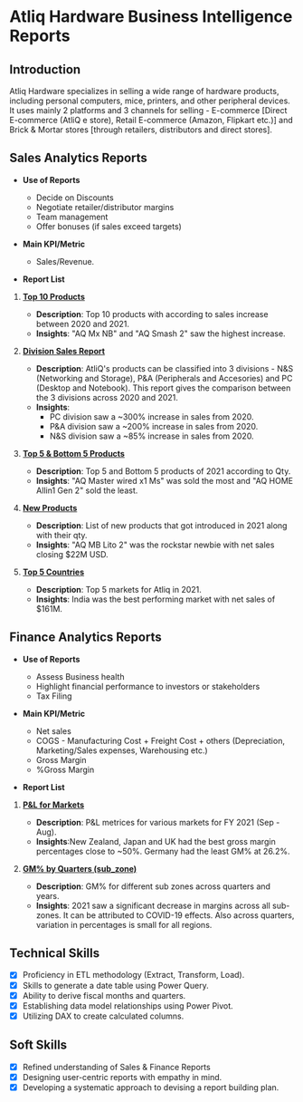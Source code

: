# Atliq Hardware Business Intelligence Reports

## Introduction
Atliq Hardware specializes in selling a wide range of hardware products, including personal computers, mice, printers, and other peripheral devices. 
It uses mainly 2 platforms and 3 channels for selling - E-commerce [Direct E-commerce (AtliQ e store), Retail E-commerce (Amazon, Flipkart etc.)] and Brick & Mortar stores [through retailers, distributors and direct stores].

## Sales Analytics Reports

- **Use of Reports**
     - Decide on Discounts
     - Negotiate retailer/distributor margins
     - Team management
     - Offer bonuses (if sales exceed targets)
 
- **Main KPI/Metric**
     - Sales/Revenue.
  
- **Report List** 

1. **[Top 10 Products](https://github.com/YashGaur99/Excel_AtliQ/blob/main/Top%2010%20Products.pdf)**
   - **Description**: Top 10 products with according to sales increase between 2020 and 2021.
   - **Insights**: "AQ Mx NB" and "AQ Smash 2" saw the highest increase.

2. **[Division Sales Report](https://github.com/YashGaur99/Excel_AtliQ/blob/main/Division%20Sales%20Report.pdf)**
   - **Description**: AtliQ's products can be classified into 3 divisions - N&S (Networking and Storage), P&A (Peripherals and Accesories) and PC (Desktop and Notebook). This report gives the comparison between the 3 divisions across 2020 and 2021. 
   - **Insights**:
     - PC division saw a ~300% increase in sales from 2020.
     - P&A division saw a ~200% increase in sales from 2020.
     - N&S division saw a ~85% increase in sales from 2020.
    
3. **[Top 5 & Bottom 5 Products](https://github.com/YashGaur99/Excel_AtliQ/blob/main/Top%205%20%26%20Bottom%205%20Products.pdf)**
   - **Description**: Top 5 and Bottom 5 products of 2021 according to Qty.
   - **Insights**: "AQ Master wired x1 Ms" was sold the most and "AQ HOME Allin1 Gen 2" sold the least.

4. **[New Products](https://github.com/YashGaur99/Excel_AtliQ/blob/main/New%20Products.pdf)**
   - **Description**: List of new products that got introduced in 2021 along with their qty. 
   - **Insights**: "AQ MB Lito 2" was the rockstar newbie with net sales closing $22M USD.

5. **[Top 5 Countries](https://github.com/YashGaur99/Excel_AtliQ/blob/main/Top%205%20countries.pdf)**
   - **Description**: Top 5 markets for Atliq in 2021. 
   - **Insights**: India was the best performing market with net sales of $161M.

## Finance Analytics Reports

- **Use of Reports**
   - Assess Business health
   - Highlight financial performance to investors or stakeholders
   - Tax Filing

- **Main KPI/Metric**
   - Net sales
   - COGS - Manufacturing Cost + Freight Cost + others (Depreciation, Marketing/Sales expenses, Warehousing etc.)
   - Gross Margin
   - %Gross Margin

- **Report List**

1. **[P&L for Markets](https://github.com/YashGaur99/Excel_AtliQ/blob/main/P%20%26%20L%20for%20Markets.pdf)**
   - **Description**: P&L metrices for various markets for FY 2021 (Sep - Aug).
   - **Insights**:New Zealand, Japan and UK had the best gross margin percentages close to ~50%. Germany had the least GM% at 26.2%.

2. **[GM% by Quarters (sub_zone)](https://github.com/YashGaur99/Excel_AtliQ/blob/main/GM%25%20by%20Quarters%20(sub_zone).pdf)**
   - **Description**: GM% for different sub zones across quarters and years.
   - **Insights**: 2021 saw a significant decrease in margins across all sub-zones. It can be attributed to COVID-19 effects. Also across quarters, variation in percentages is small for all regions. 
   
## Technical Skills
- [x]	Proficiency in ETL methodology (Extract, Transform, Load).
- [x]	Skills to generate a date table using Power Query.
- [x]	Ability to derive fiscal months and quarters.
- [x]	Establishing data model relationships using Power Pivot.
- [x]	Utilizing DAX to create calculated columns.

## Soft Skills
- [x]	Refined understanding of Sales & Finance Reports
- [x]	Designing user-centric reports with empathy in mind.
- [x]	Developing a systematic approach to devising a report building plan.
